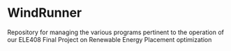 # WindRunner
Repository for managing the various programs pertinent to the operation of our ELE408 Final Project on Renewable Energy Placement optimization
